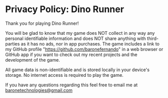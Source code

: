 # Privacy Policy: Dino Runner

Thank you for playing Dino Runner!

You will be glad to know that my game does NOT collect in any way any personal identifiable information and does NOT share anything with third-parties as it has no ads, nor in app purchases. The game includes a link to my GitHub profile "https://github.com/baronefernando" in a web browser or GitHub app if you want to check out my recent projects and the development of the game.

All game data is non-identifiable and is stored locally in your device's storage. 
No internet access is required to play the game.

If you have any questions regarding this feel free to email me at baronetechnologies@gmail.com
